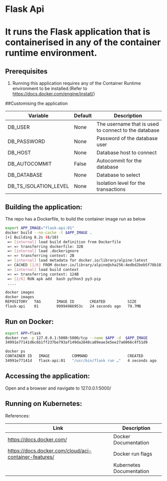 # Flask Api

# It runs the Flask application that is containerised in any of the container runtime environment.

## Prerequisites

1. Running this application requires any of the Container Runtime environment to be installed.(Refer to https://docs.docker.com/engine/install/)


##Customising the application

| Variable      | Default | Description |
| ----------- | ----------- | ----------- |
| DB_USER      | None       | The username that is used to connect to the database |
| DB_PASSWORD   | None        | Password of the database user |
| DB_HOST   | None | Database host to connect |
| DB_AUTOCOMMIT | False | Autocommit for the database |
| DB_DATABASE | None | Database to select |
| DB_TS_ISOLATION_LEVEL | None | Isolation level for the transactions |

## Building the application:

The repo has a Dockerfile, to build the container image run as below

```bash
export APP_IMAGE="flask-api:01"
docker build --no-cache -t $APP_IMAGE .
[+] Building 8.2s (6/10)
 => [internal] load build definition from Dockerfile                                                                                      0.0s
 => => transferring dockerfile: 32B                                                                                                       0.0s
 => [internal] load .dockerignore                                                                                                         0.0s
 => => transferring context: 2B                                                                                                           0.0s
 => [internal] load metadata for docker.io/library/alpine:latest                                                                          5.0s
 => CACHED [1/6] FROM docker.io/library/alpine@sha256:4edbd2beb5f78b1014028f4fbb99f3237d9561100b6881aabbf5acce2c4f9454                    0.0s
 => [internal] load build context                                                                                                         0.0s
 => => transferring context: 124B                                                                                                         0.0s
 => [2/6] RUN apk add  bash python3 py3-pip              
 ....

docker images
docker images
REPOSITORY   TAG       IMAGE ID       CREATED          SIZE
flask-api    01        99994986953c   24 seconds ago   79.7MB
```

## Run on Docker:

```bash
export APP=flask
docker run -p 127.0.0.1:5000:5000/tcp --name $APP -d  $APP_IMAGE
34991e77141d6c6b1ff237be793af149da2848ca89eae3e5ee27a6066c4f51d9

docker ps
CONTAINER ID   IMAGE          COMMAND                  CREATED         STATUS         PORTS                      NAMES
34991e77141d   flask-api:01   "/usr/bin/flask run …"   4 seconds ago   Up 3 seconds   127.0.0.1:5000->5000/tcp   flask
```

## Accessing the application:

Open and a browser and navigate to 127.0.0.1:5000/

## Running on Kubernetes:


References:

| Link    | Description |
| ----------- | ----------- |
| https://docs.docker.com/ | Docker Documentation |
| https://docs.docker.com/cloud/aci-container-features/ | Docker run flags |
|| Kubernetes Documentation |
